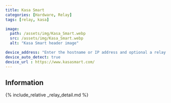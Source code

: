 ```yaml
---
title: Kasa Smart
categories: [Hardware, Relay]
tags: [relay, kasa]

image:
  path: /assets/img/Kasa_Smart.webp
  src: /assets/img/Kasa_Smart.webp
  alt: "Kasa Smart header image"

device_address: "Enter the hostname or IP address and optional a relay number separated by a comma.<br />Ex: `192.168.1.15,1`"
device_auto_detect: true
device_url : https://www.kasasmart.com/
---
```


## Information

{% include_relative _relay_detail.md %}
